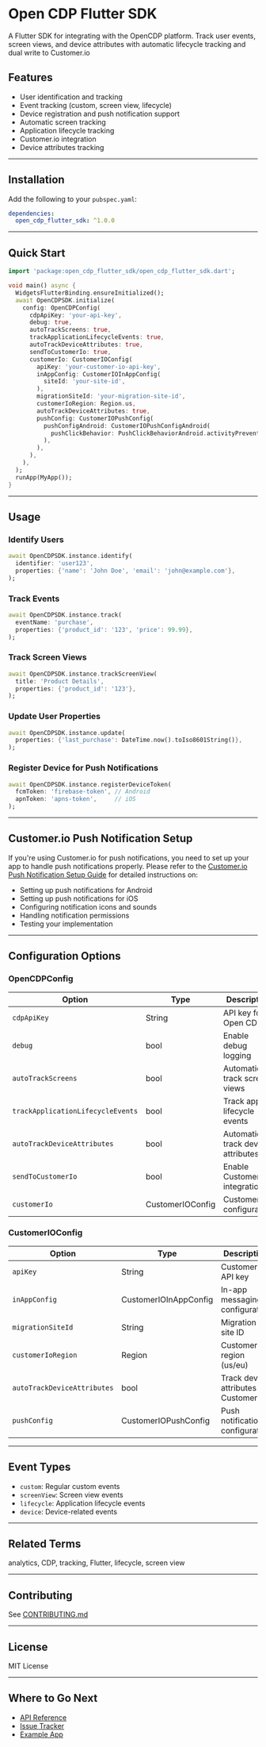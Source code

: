 # Open CDP Flutter SDK

A Flutter SDK for integrating with the OpenCDP platform. Track user events, screen views, and device attributes with automatic lifecycle tracking and dual write to Customer.io 

## Features

- User identification and tracking
- Event tracking (custom, screen view, lifecycle)
- Device registration and push notification support
- Automatic screen tracking
- Application lifecycle tracking
- Customer.io integration
- Device attributes tracking

---

## Installation

Add the following to your `pubspec.yaml`:

```yaml
dependencies:
  open_cdp_flutter_sdk: ^1.0.0
```

---

## Quick Start

```dart
import 'package:open_cdp_flutter_sdk/open_cdp_flutter_sdk.dart';

void main() async {
  WidgetsFlutterBinding.ensureInitialized();
  await OpenCDPSDK.initialize(
    config: OpenCDPConfig(
      cdpApiKey: 'your-api-key',
      debug: true,
      autoTrackScreens: true,
      trackApplicationLifecycleEvents: true,
      autoTrackDeviceAttributes: true,
      sendToCustomerIo: true,
      customerIo: CustomerIOConfig(
        apiKey: 'your-customer-io-api-key',
        inAppConfig: CustomerIOInAppConfig(
          siteId: 'your-site-id',
        ),
        migrationSiteId: 'your-migration-site-id',
        customerIoRegion: Region.us,
        autoTrackDeviceAttributes: true,
        pushConfig: CustomerIOPushConfig(
          pushConfigAndroid: CustomerIOPushConfigAndroid(
            pushClickBehavior: PushClickBehaviorAndroid.activityPreventRestart,
          ),
        ),
      ),
    ),
  );
  runApp(MyApp());
}
```

---

## Usage

### Identify Users
```dart
await OpenCDPSDK.instance.identify(
  identifier: 'user123',
  properties: {'name': 'John Doe', 'email': 'john@example.com'},
);
```

### Track Events
```dart
await OpenCDPSDK.instance.track(
  eventName: 'purchase',
  properties: {'product_id': '123', 'price': 99.99},
);
```

### Track Screen Views
```dart
await OpenCDPSDK.instance.trackScreenView(
  title: 'Product Details',
  properties: {'product_id': '123'},
);
```

### Update User Properties
```dart
await OpenCDPSDK.instance.update(
  properties: {'last_purchase': DateTime.now().toIso8601String()},
);
```

### Register Device for Push Notifications
```dart
await OpenCDPSDK.instance.registerDeviceToken(
  fcmToken: 'firebase-token', // Android
  apnToken: 'apns-token',     // iOS
);
```

---

## Customer.io Push Notification Setup

If you're using Customer.io for push notifications, you need to set up your app to handle push notifications properly. Please refer to the [Customer.io Push Notification Setup Guide](https://docs.customer.io/sdk/flutter/push-notifications/push-setup/) for detailed instructions on:

- Setting up push notifications for Android
- Setting up push notifications for iOS
- Configuring notification icons and sounds
- Handling notification permissions
- Testing your implementation

---

## Configuration Options

### OpenCDPConfig

| Option | Type | Description |
|--------|------|-------------|
| `cdpApiKey` | String | API key for Open CDP |
| `debug` | bool | Enable debug logging |
| `autoTrackScreens` | bool | Automatically track screen views |
| `trackApplicationLifecycleEvents` | bool | Track app lifecycle events |
| `autoTrackDeviceAttributes` | bool | Automatically track device attributes |
| `sendToCustomerIo` | bool | Enable Customer.io integration |
| `customerIo` | CustomerIOConfig | Customer.io configuration |

### CustomerIOConfig

| Option | Type | Description |
|--------|------|-------------|
| `apiKey` | String | Customer.io API key |
| `inAppConfig` | CustomerIOInAppConfig | In-app messaging configuration |
| `migrationSiteId` | String | Migration site ID |
| `customerIoRegion` | Region | Customer.io region (us/eu) |
| `autoTrackDeviceAttributes` | bool | Track device attributes in Customer.io |
| `pushConfig` | CustomerIOPushConfig | Push notification configuration |

---

## Event Types

- `custom`: Regular custom events
- `screenView`: Screen view events
- `lifecycle`: Application lifecycle events
- `device`: Device-related events

---

## Related Terms

analytics, CDP, tracking, Flutter, lifecycle, screen view

---

## Contributing

See [CONTRIBUTING.md](CONTRIBUTING.md) 

---

## License

MIT License

---

## Where to Go Next

- [API Reference](https://pub.dev/documentation/open_cdp_flutter_sdk/latest/)
- [Issue Tracker](https://github.com/yourusername/open_cdp_flutter_sdk/issues)
- [Example App](example/README.md) 